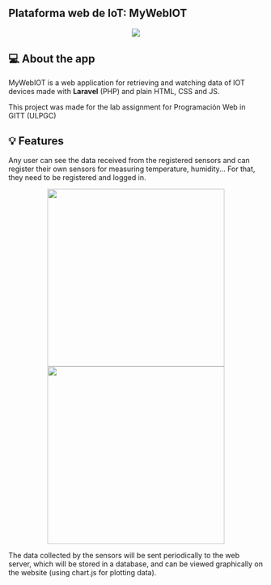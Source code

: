 ## Plataforma web de IoT: MyWebIOT

<p align="center" width="500" height="auto">
  <img src="https://i.imgur.com/56t35iv.png">
</p>

## 💻 About the app

MyWebIOT is a web application for retrieving and watching data of IOT devices made with **Laravel** (PHP) and plain HTML, CSS and JS.

This project was made for the lab assignment for Programación Web in GITT (ULPGC)

## 💡 Features

Any user can see the data received from the registered sensors and can register their own sensors for measuring temperature, humidity... For that, they need to be registered and logged in.

<p display="block" align="center">
    <img src="https://i.imgur.com/usLFRmA.png" display="block" width="350" height="auto">
    <img src="https://i.imgur.com/8FzHrfd.png" display="block" width="350" height="auto">
</p>

The data collected by the sensors will be sent periodically to the web server, which will be stored in a database, and can be viewed graphically on the website (using chart.js for plotting data).

